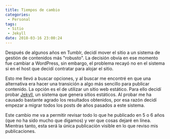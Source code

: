 ```yaml
---
title: Tiempos de cambio
categories:
 - Personal
tags:
 - Sitio
 - Jekyll
date: 2018-03-16 23:00:24
---
```

Después de algunos años en Tumblr, decidí mover el sitio a un sistema de gestión de contenidos más "robusto". La decisión obvia en ese momento fue cambiar a WordPress, sin embargo, el problema recayó no en el sistema si en el host que decidí contratar para alojar el sitio.

Esto me llevó a buscar opciones, y al buscar me encontré en que una alternativa era hacer una transición a algo más sencillo para publicar contenido. La opción es el de utilizar un sitio web estático. Para ello decidí probar [Jekyll][Jekyll], un sistema que genera sitios estáticos. Al probar me ha causado bastante agrado los resultados obtenidos, por esa razón decidí empezar a migrar todos los posts de años pasados a este sistema.

Este cambio me va a permitir revisar todo lo que he publicado en 5 o 6 años (que no ha sido mucho que digamos) y ver que cosas dejaré en línea. Mientras tanto, esta será la única publicación visible en lo que reviso mis publicaciones.

[Jekyll]: https://jekyllrb.com